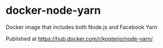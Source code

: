 # docker-node-yarn
Docker image that includes both Node.js and Facebook Yarn

Published at https://hub.docker.com/r/kopterio/node-yarn/
